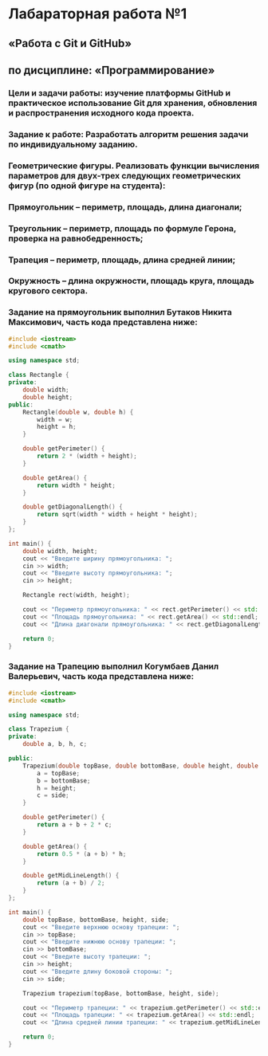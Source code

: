 # Лабараторная работа №1
## «Работа с Git и GitHub»
## по дисциплине: «Программирование»
### Цели и задачи работы: изучение платформы GitHub и практическое использование Git для хранения, обновления и распространения исходного кода проекта.
### Задание к работе: Разработать алгоритм решения задачи по индивидуальному заданию. 
### Геометрические фигуры. Реализовать функции вычисления параметров для двух-трех следующих геометрических фигур (по одной фигуре на студента):
### Прямоугольник – периметр, площадь, длина диагонали;
### Треугольник – периметр, площадь по формуле Герона, проверка на равнобедренность;
### Трапеция – периметр, площадь, длина средней линии;
### Окружность – длина окружности, площадь круга, площадь кругового сектора.

### Задание на прямоугольник выполнил Бутаков Никита Максимович, часть кода представлена ниже:
```C++
#include <iostream>
#include <cmath>

using namespace std;

class Rectangle {
private:
    double width;
    double height;
public:
    Rectangle(double w, double h) {
        width = w;
        height = h;
    }

    double getPerimeter() {
        return 2 * (width + height);
    }

    double getArea() {
        return width * height;
    }

    double getDiagonalLength() {
        return sqrt(width * width + height * height);
    }
};

int main() {
    double width, height;
    cout << "Введите ширину прямоугольника: ";
    cin >> width;
    cout << "Введите высоту прямоугольника: ";
    cin >> height;

    Rectangle rect(width, height);

    cout << "Периметр прямоугольника: " << rect.getPerimeter() << std::endl;
    cout << "Площадь прямоугольника: " << rect.getArea() << std::endl;
    cout << "Длина диагонали прямоугольника: " << rect.getDiagonalLength() << std::endl;

    return 0;
}
```

### Задание на Трапецию выполнил Когумбаев Данил Валерьевич, часть кода представлена ниже:
```C++
#include <iostream>
#include <cmath>

using namespace std;

class Trapezium {
private:
    double a, b, h, c;

public:
    Trapezium(double topBase, double bottomBase, double height, double side) {
        a = topBase;
        b = bottomBase;
        h = height;
        c = side;
    }

    double getPerimeter() {
        return a + b + 2 * c;
    }

    double getArea() {
        return 0.5 * (a + b) * h;
    }

    double getMidLineLength() {
        return (a + b) / 2;
    }
};

int main() {
    double topBase, bottomBase, height, side;
    cout << "Введите верхнюю основу трапеции: ";
    cin >> topBase;
    cout << "Введите нижнюю основу трапеции: ";
    cin >> bottomBase;
    cout << "Введите высоту трапеции: ";
    cin >> height;
    cout << "Введите длину боковой стороны: ";
    cin >> side;

    Trapezium trapezium(topBase, bottomBase, height, side);

    cout << "Периметр трапеции: " << trapezium.getPerimeter() << std::endl;
    cout << "Площадь трапеции: " << trapezium.getArea() << std::endl;
    cout << "Длина средней линии трапеции: " << trapezium.getMidLineLength() << std::endl;

    return 0;
}
```
